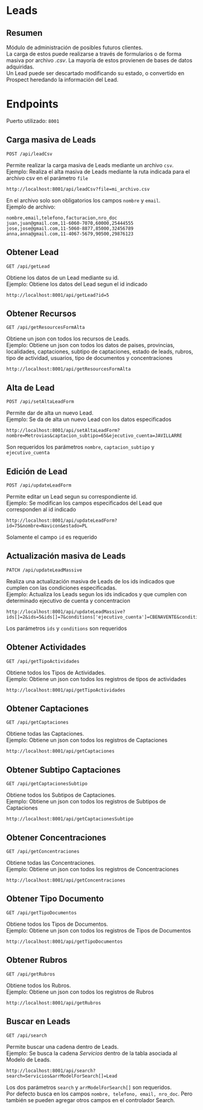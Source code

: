 # Leads
## Resumen

Módulo de administración de posibles futuros clientes.<br>
La carga de estos puede realizarse a través de formularios o de forma masiva por archivo *.csv*. La mayoría de estos provienen de bases de datos adquiridas.<br>
Un Lead puede ser descartado modificando su estado, o convertido en Prospect heredando la información del Lead.


# Endpoints


Puerto utilizado: `8001`

## Carga masiva de Leads

    POST /api/leadCsv

Permite realizar la carga masiva de Leads mediante un archivo `csv`.<br>
Ejemplo: Realiza el alta masiva de Leads mediante la ruta indicada para el archivo csv en el parámetro `file`

    http://localhost:8001/api/leadCsv?file=mi_archivo.csv

En el archivo solo son obligatorios los campos `nombre` y `email`.<br> Ejemplo de archivo:

    nombre,email,telefono,facturacion,nro_doc
    juan,juan@gmail.com,11-6060-7070,60000,25444555
    jose,jose@gmail.com,11-5060-8877,85000,32456789
    anna,anna@gmail.com,11-4067-5679,90500,29876123


## Obtener Lead

    GET /api/getLead

Obtiene los datos de un Lead mediante su id.<br>
Ejemplo: Obtiene los datos del Lead segun el id indicado

    http://localhost:8001/api/getLead?id=5


## Obtener Recursos

    GET /api/getResourcesFormAlta

Obtiene un json con todos los recursos de Leads.<br>
Ejemplo: Obtiene un json con todos los datos de paises, provincias, localidades, captaciones, subtipo de captaciones, estado de leads, rubros, tipo de actividad, usuarios, tipo de documentos y concentraciones

    http://localhost:8001/api/getResourcesFormAlta


## Alta de Lead

    POST /api/setAltaLeadForm

Permite dar de alta un nuevo Lead.<br>
Ejemplo: Se da de alta un nuevo Lead con los datos especificados

    http://localhost:8001/api/setAltaLeadForm?nombre=Metrovias&captacion_subtipo=65&ejecutivo_cuenta=JAVILLARRE

Son requeridos los parámetros `nombre`, `captacion_subtipo` y `ejecutivo_cuenta` 


## Edición de Lead

    POST /api/updateLeadForm

Permite editar un Lead segun su correspondiente id.<br>
Ejemplo: Se modifican los campos especificados del Lead que corresponden al id indicado

    http://localhost:8001/api/updateLeadForm?id=75&nombre=Navicon&estado=PL

Solamente el campo `id` es requerido


## Actualización masiva de Leads

    PATCH /api/updateLeadMassive

Realiza una actualización masiva de Leads de los ids indicados que cumplen con las condiciones especificadas.<br>
Ejemplo: Actualiza los Leads segun los ids indicados y que cumplen con determinado ejecutivo de cuenta y concentracion

    http://localhost:8001/api/updateLeadMassive?ids[]=2&ids=5&ids[]=7&conditions['ejecutivo_cuenta']=CBENAVENTE&conditions['concentracion']=75

Los parámetros `ids` y `conditions` son requeridos


## Obtener Actividades

    GET /api/getTipoActividades

Obtiene todos los Tipos de Actividades.<br>
Ejemplo: Obtiene un json con todos los registros de tipos de actividades

    http://localhost:8001/api/getTipoActividades


## Obtener Captaciones

    GET /api/getCaptaciones

Obtiene todas las Captaciones.<br>
Ejemplo: Obtiene un json con todos los registros de Captaciones

    http://localhost:8001/api/getCaptaciones


## Obtener Subtipo Captaciones

    GET /api/getCaptacionesSubtipo

Obtiene todos los Subtipos de Captaciones.<br>
Ejemplo: Obtiene un json con todos los registros de Subtipos de Captaciones

    http://localhost:8001/api/getCaptacionesSubtipo


## Obtener Concentraciones

    GET /api/getConcentraciones

Obtiene todas las Concentraciones.<br>
Ejemplo: Obtiene un json con todos los registros de Concentraciones

    http://localhost:8001/api/getConcentraciones


## Obtener Tipo Documento

    GET /api/getTipoDocumentos

Obtiene todos los Tipos de Documentos.<br>
Ejemplo: Obtiene un json con todos los registros de Tipos de Documentos

    http://localhost:8001/api/getTipoDocumentos


## Obtener Rubros

    GET /api/getRubros

Obtiene todos los Rubros.<br>
Ejemplo: Obtiene un json con todos los registros de Rubros

    http://localhost:8001/api/getRubros


## Buscar en Leads

    GET /api/search

Permite buscar una cadena dentro de Leads.<br>
Ejemplo: Se busca la cadena *Servicios* dentro de la tabla asociada al Modelo de Leads.

    http://localhost:8001/api/search?search=Servicios&arrModelForSearch[]=Lead

Los dos parámetros `search` y `arrModelForSearch[]` son requeridos.<br>
Por defecto busca en los campos `nombre, telefono, email, nro_doc`. Pero también se pueden agregar otros campos en el controlador Search.


